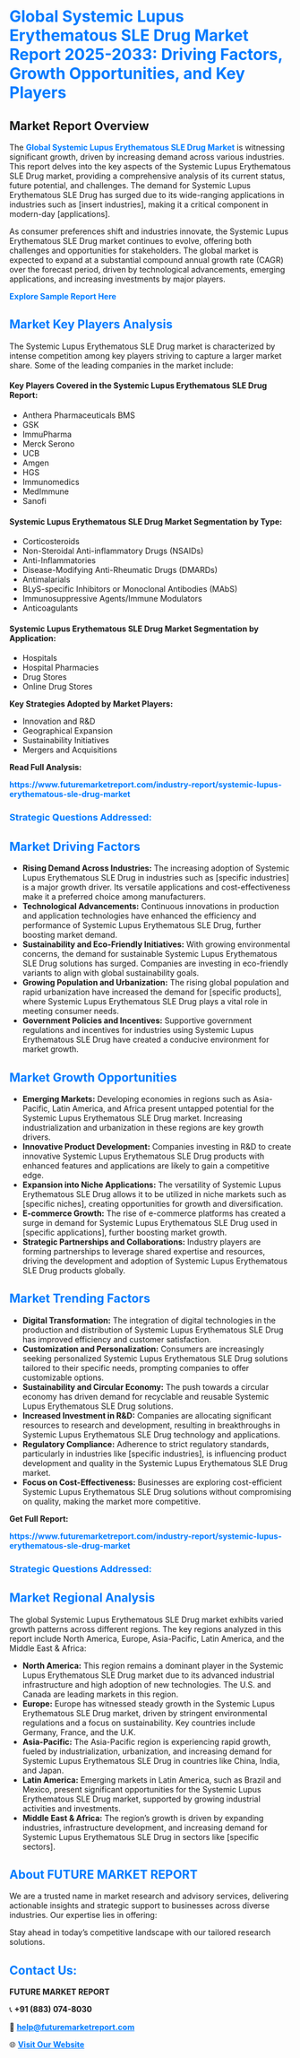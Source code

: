 <h1 style="color: #007BFF;">Global Systemic Lupus Erythematous SLE Drug Market Report 2025-2033: Driving Factors, Growth Opportunities, and Key Players</h1>

<section id="overview">
<h2>Market Report Overview</h2>
<p>The <a href="https://www.futuremarketreport.com/industry-report/systemic-lupus-erythematous-sle-drug-market" style="color: #007BFF; text-decoration: none;"><strong>Global Systemic Lupus Erythematous SLE Drug Market</strong></a> is witnessing significant growth, driven by increasing demand across various industries. This report delves into the key aspects of the Systemic Lupus Erythematous SLE Drug market, providing a comprehensive analysis of its current status, future potential, and challenges. The demand for Systemic Lupus Erythematous SLE Drug has surged due to its wide-ranging applications in industries such as [insert industries], making it a critical component in modern-day [applications].</p>
<p>As consumer preferences shift and industries innovate, the Systemic Lupus Erythematous SLE Drug market continues to evolve, offering both challenges and opportunities for stakeholders. The global market is expected to expand at a substantial compound annual growth rate (CAGR) over the forecast period, driven by technological advancements, emerging applications, and increasing investments by major players.</p>
</section>

<section id="overview">
<p><a href="https://www.futuremarketreport.com/request-sample/reportId=109624" style="color: #007BFF; text-decoration: none;"><strong>Explore Sample Report Here</strong></a></p>
</section>

<section id="key-players">
<h2 style="color: #007BFF;">Market Key Players Analysis</h2>
<p>The Systemic Lupus Erythematous SLE Drug market is characterized by intense competition among key players striving to capture a larger market share. Some of the leading companies in the market include:</p>
<h4>Key Players Covered in the Systemic Lupus Erythematous SLE Drug Report:</h4>
<ul><li>Anthera Pharmaceuticals BMS</li><li>GSK</li><li>ImmuPharma</li><li>Merck Serono</li><li>UCB</li><li>Amgen</li><li>HGS</li><li>Immunomedics</li><li>MedImmune</li><li>Sanofi</li></ul>
<h4>Systemic Lupus Erythematous SLE Drug Market Segmentation by Type:</h4>
<ul><li>Corticosteroids</li><li>Non-Steroidal Anti-inflammatory Drugs (NSAIDs)</li><li>Anti-Inflammatories</li><li>Disease-Modifying Anti-Rheumatic Drugs (DMARDs)</li><li>Antimalarials</li><li>BLyS-specific Inhibitors or Monoclonal Antibodies (MAbS)</li><li>Immunosuppressive Agents/Immune Modulators</li><li>Anticoagulants</li></ul>

<h4>Systemic Lupus Erythematous SLE Drug Market Segmentation by Application:</h4>
<ul><li>Hospitals</li><li>Hospital Pharmacies</li><li>Drug Stores</li><li>Online Drug Stores</li></ul>
<p><strong>Key Strategies Adopted by Market Players:</strong></p>
<ul>
<li>Innovation and R&D</li>
<li>Geographical Expansion</li>
<li>Sustainability Initiatives</li>
<li>Mergers and Acquisitions</li>
</ul>
</section>

<section>
<p><strong>Read Full Analysis: </strong></p><a href="https://www.futuremarketreport.com/industry-report/systemic-lupus-erythematous-sle-drug-market" style="color: #007BFF; text-decoration: none;"><strong>https://www.futuremarketreport.com/industry-report/systemic-lupus-erythematous-sle-drug-market</strong></a>
<h3 style="color: #007BFF;">Strategic Questions Addressed:</h3>
</section>

<section id="driving-factors">
<h2 style="color: #007BFF;">Market Driving Factors</h2>
<ul>
<li><strong>Rising Demand Across Industries:</strong> The increasing adoption of Systemic Lupus Erythematous SLE Drug in industries such as [specific industries] is a major growth driver. Its versatile applications and cost-effectiveness make it a preferred choice among manufacturers.</li>
<li><strong>Technological Advancements:</strong> Continuous innovations in production and application technologies have enhanced the efficiency and performance of Systemic Lupus Erythematous SLE Drug, further boosting market demand.</li>
<li><strong>Sustainability and Eco-Friendly Initiatives:</strong> With growing environmental concerns, the demand for sustainable Systemic Lupus Erythematous SLE Drug solutions has surged. Companies are investing in eco-friendly variants to align with global sustainability goals.</li>
<li><strong>Growing Population and Urbanization:</strong> The rising global population and rapid urbanization have increased the demand for [specific products], where Systemic Lupus Erythematous SLE Drug plays a vital role in meeting consumer needs.</li>
<li><strong>Government Policies and Incentives:</strong> Supportive government regulations and incentives for industries using Systemic Lupus Erythematous SLE Drug have created a conducive environment for market growth.</li>
</ul>
</section>

<section id="growth-opportunities">
<h2 style="color: #007BFF;">Market Growth Opportunities</h2>
<ul>
<li><strong>Emerging Markets:</strong> Developing economies in regions such as Asia-Pacific, Latin America, and Africa present untapped potential for the Systemic Lupus Erythematous SLE Drug market. Increasing industrialization and urbanization in these regions are key growth drivers.</li>
<li><strong>Innovative Product Development:</strong> Companies investing in R&D to create innovative Systemic Lupus Erythematous SLE Drug products with enhanced features and applications are likely to gain a competitive edge.</li>
<li><strong>Expansion into Niche Applications:</strong> The versatility of Systemic Lupus Erythematous SLE Drug allows it to be utilized in niche markets such as [specific niches], creating opportunities for growth and diversification.</li>
<li><strong>E-commerce Growth:</strong> The rise of e-commerce platforms has created a surge in demand for Systemic Lupus Erythematous SLE Drug used in [specific applications], further boosting market growth.</li>
<li><strong>Strategic Partnerships and Collaborations:</strong> Industry players are forming partnerships to leverage shared expertise and resources, driving the development and adoption of Systemic Lupus Erythematous SLE Drug products globally.</li>
</ul>
</section>

<section id="trending-factors">
<h2 style="color: #007BFF;">Market Trending Factors</h2>
<ul>
<li><strong>Digital Transformation:</strong> The integration of digital technologies in the production and distribution of Systemic Lupus Erythematous SLE Drug has improved efficiency and customer satisfaction.</li>
<li><strong>Customization and Personalization:</strong> Consumers are increasingly seeking personalized Systemic Lupus Erythematous SLE Drug solutions tailored to their specific needs, prompting companies to offer customizable options.</li>
<li><strong>Sustainability and Circular Economy:</strong> The push towards a circular economy has driven demand for recyclable and reusable Systemic Lupus Erythematous SLE Drug solutions.</li>
<li><strong>Increased Investment in R&D:</strong> Companies are allocating significant resources to research and development, resulting in breakthroughs in Systemic Lupus Erythematous SLE Drug technology and applications.</li>
<li><strong>Regulatory Compliance:</strong> Adherence to strict regulatory standards, particularly in industries like [specific industries], is influencing product development and quality in the Systemic Lupus Erythematous SLE Drug market.</li>
<li><strong>Focus on Cost-Effectiveness:</strong> Businesses are exploring cost-efficient Systemic Lupus Erythematous SLE Drug solutions without compromising on quality, making the market more competitive.</li>
</ul>
</section>

<section>
<p><strong>Get Full Report: </strong></p><a href="https://www.futuremarketreport.com/industry-report/systemic-lupus-erythematous-sle-drug-market" style="color: #007BFF; text-decoration: none;"><strong>https://www.futuremarketreport.com/industry-report/systemic-lupus-erythematous-sle-drug-market</strong></a>
<h3 style="color: #007BFF;">Strategic Questions Addressed:</h3>
</section>


<section id="regional-analysis">
<h2 style="color: #007BFF;">Market Regional Analysis</h2>
<p>The global Systemic Lupus Erythematous SLE Drug market exhibits varied growth patterns across different regions. The key regions analyzed in this report include North America, Europe, Asia-Pacific, Latin America, and the Middle East & Africa:</p>
<ul>
<li><strong>North America:</strong> This region remains a dominant player in the Systemic Lupus Erythematous SLE Drug market due to its advanced industrial infrastructure and high adoption of new technologies. The U.S. and Canada are leading markets in this region.</li>
<li><strong>Europe:</strong> Europe has witnessed steady growth in the Systemic Lupus Erythematous SLE Drug market, driven by stringent environmental regulations and a focus on sustainability. Key countries include Germany, France, and the U.K.</li>
<li><strong>Asia-Pacific:</strong> The Asia-Pacific region is experiencing rapid growth, fueled by industrialization, urbanization, and increasing demand for Systemic Lupus Erythematous SLE Drug in countries like China, India, and Japan.</li>
<li><strong>Latin America:</strong> Emerging markets in Latin America, such as Brazil and Mexico, present significant opportunities for the Systemic Lupus Erythematous SLE Drug market, supported by growing industrial activities and investments.</li>
<li><strong>Middle East & Africa:</strong> The region’s growth is driven by expanding industries, infrastructure development, and increasing demand for Systemic Lupus Erythematous SLE Drug in sectors like [specific sectors].</li>
</ul>
</section>

<footer>
<h2 style="color: #007BFF;">About FUTURE MARKET REPORT</h2>
<p>We are a trusted name in market research and advisory services, delivering actionable insights and strategic support to businesses across diverse industries. Our expertise lies in offering:</p>

<p>Stay ahead in today’s competitive landscape with our tailored research solutions.</p>

<h2 style="color: #007BFF;">Contact Us:</h2>
<p><strong>FUTURE MARKET REPORT</strong></p>
<p>📞 <strong>+91 (883) 074-8030</strong></p>
<p>📧 <strong><a href="mailto:help@futuremarketreport.com" style="color: #007BFF;">help@futuremarketreport.com</a></strong></p>
<p>🌐 <strong><a href="https://www.futuremarketreport.com/" style="color: #007BFF;">Visit Our Website</a></strong></p>
</footer>